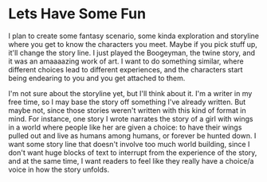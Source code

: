 # Lets Have Some Fun

I plan to create some fantasy scenario, some kinda exploration and storyline where you get to know the characters you meet. Maybe if you pick stuff up, it'll change the story line. I just played the Boogeyman, the twine story, and it was an amaaaazing work of art. I want to do something similar, where different choices lead to different experiences, and the characters start being endearing to you and you get attached to them.

I'm not sure about the storyline yet, but I'll think about it. I'm a writer in my free time, so I may base the story off something I've already written. But maybe not, since those stories weren't written with this kind of format in mind. For instance, one story I wrote narrates the story of a girl with wings in a world where people like her are given a choice: to have their wings pulled out and live as humans among humans, or forever be hunted down. I want some story line that doesn't involve too much world building, since I don't want huge blocks of text to interrupt from the experience of the story, and at the same time, I want readers to feel like they really have a choice/a voice in how the story unfolds.
